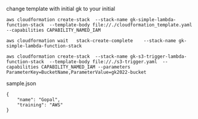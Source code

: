 change template with initial gk to your initial

```
aws cloudformation create-stack  --stack-name gk-simple-lambda-function-stack  --template-body file://./cloudformation_template.yaml  --capabilities CAPABILITY_NAMED_IAM
```

```
aws cloudformation wait   stack-create-complete    --stack-name gk-simple-lambda-function-stack
```


```
aws cloudformation create-stack  --stack-name gk-s3-trigger-lambda-function-stack  --template-body file://./s3-trigger.yaml  --capabilities CAPABILITY_NAMED_IAM --parameters ParameterKey=BucketName,ParameterValue=gk2022-bucket
```


sample.json

```
{
    "name": "Gopal",
    "training": "AWS"
}
```
